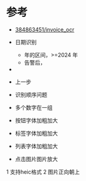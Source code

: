 # 参考

- [384863451/invoice_ocr](https://github.com/384863451/invoice_ocr)


- 日期识别
  - 年的区间，>=2024 年
  - 告警后，
- 
- 上一步


- 识别顺序问题
- 多个数字在一组

- 按钮字体加粗加大
- 标签字体加粗加大
- 列表字体加粗加大

- 点击图片图片放大


1 支持heic格式
2 图片正向朝上